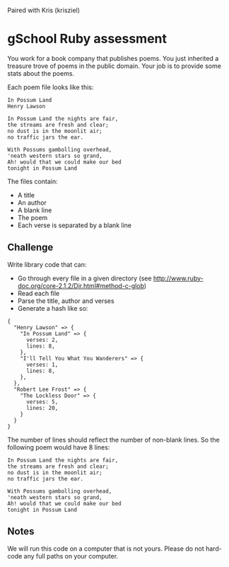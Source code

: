 Paired with Kris (krisziel)


# gSchool Ruby assessment

You work for a book company that publishes poems.  You just inherited a treasure trove of poems in the public domain.
Your job is to provide some stats about the poems.

Each poem file looks like this:

```
In Possum Land
Henry Lawson

In Possum Land the nights are fair,
the streams are fresh and clear;
no dust is in the moonlit air;
no traffic jars the ear.

With Possums gambolling overhead,
'neath western stars so grand,
Ah! would that we could make our bed
tonight in Possum Land
```

The files contain:

* A title
* An author
* A blank line
* The poem
* Each verse is separated by a blank line

## Challenge

Write library code that can:

* Go through every file in a given directory (see http://www.ruby-doc.org/core-2.1.2/Dir.html#method-c-glob)
* Read each file
* Parse the title, author and verses
* Generate a hash like so:

```
{
  "Henry Lawson" => {
    "In Possum Land" => {
      verses: 2,
      lines: 8,
    },
    "I'll Tell You What You Wanderers" => {
      verses: 1,
      lines: 8,
    },
  },
  "Robert Lee Frost" => {
    "The Lockless Door" => {
      verses: 5,
      lines: 20, 
    }
  }
}
```

The number of lines should reflect the number of non-blank lines.  So the following poem would have 8 lines:

```
In Possum Land the nights are fair,
the streams are fresh and clear;
no dust is in the moonlit air;
no traffic jars the ear.

With Possums gambolling overhead,
'neath western stars so grand,
Ah! would that we could make our bed
tonight in Possum Land
```

## Notes

We will run this code on a computer that is not yours.  Please do not hard-code any full paths on your computer.


